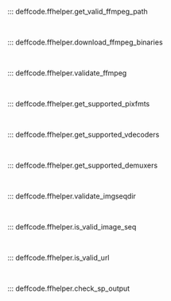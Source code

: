 <!--
===============================================
DeFFcode library source-code is deployed under the Apache 2.0 License:

Copyright (c) 2021 Abhishek Thakur(@abhiTronix) <abhi.una12@gmail.com>

Licensed under the Apache License, Version 2.0 (the "License");
you may not use this file except in compliance with the License.
You may obtain a copy of the License at

   http://www.apache.org/licenses/LICENSE-2.0

Unless required by applicable law or agreed to in writing, software
distributed under the License is distributed on an "AS IS" BASIS,
WITHOUT WARRANTIES OR CONDITIONS OF ANY KIND, either express or implied.
See the License for the specific language governing permissions and
limitations under the License.
===============================================
-->

::: deffcode.ffhelper.get_valid_ffmpeg_path

&nbsp;

::: deffcode.ffhelper.download_ffmpeg_binaries

&nbsp;

::: deffcode.ffhelper.validate_ffmpeg

&nbsp;

::: deffcode.ffhelper.get_supported_pixfmts

&nbsp;

::: deffcode.ffhelper.get_supported_vdecoders

&nbsp;

::: deffcode.ffhelper.get_supported_demuxers

&nbsp;

::: deffcode.ffhelper.validate_imgseqdir

&nbsp;

::: deffcode.ffhelper.is_valid_image_seq

&nbsp;

::: deffcode.ffhelper.is_valid_url

&nbsp;

::: deffcode.ffhelper.check_sp_output

&nbsp;